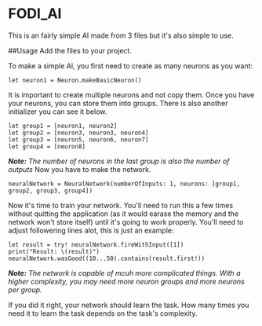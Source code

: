 # FODI_AI
This is an fairly simple AI made from 3 files but it's also simple to use.

##Usage
Add the files to your project.

To make a simple AI, you first need to create as many neurons as you want:

```
let neuron1 = Neuron.makeBasicNeuron()
```
It is important to create multiple neurons and not copy them.
Once you have your neurons, you can store them into groups.
There is also another initializer you can see it below.

```
let group1 = [neuron1, neuron2]
let group2 = [neuron3, neuron3, neuron4]
let group3 = [neuron5, neuron6, neuron7]
let group4 = [neuron8]
```
***Note:** The number of neurons in the last group is also the number of outputs*
Now you have to make the network.
```
neuralNetwork = NeuralNetwork(numberOfInputs: 1, neurons: [group1, group2, group3, group4])
```
Now it's time to train your network.
You'll need to run this a few times without quitting the application (as it would earase the memory and the network won't store itself) until it's going to work properly.
You'll need to adjust followering lines alot, this is just an example:

```
let result = try! neuralNetwork.fireWithInput([1])
print("Result: \(result)")
neuralNetwork.wasGood((10...50).contains(result.first!))
```

***Note:** The network is capable of mcuh more complicated things. With a higher complexity, you may need more neuron groups and more neurons per group.*

If you did it right, your network should learn the task. How many times you need it to learn the task depends on the task's complexity.
